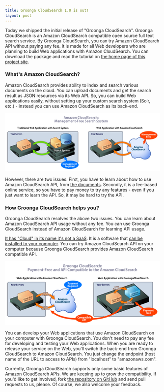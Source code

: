 ```yaml
---
title: Groonga CloudSearch 1.0 is out!
layout: post
---
```


Today we shipped the initial release of "Groonga CloudSearch". Groonga CloudSearch is an Amazon CloudSearch compatible open source full text search service. By Groonga CloudSearch, you can try Amazon CloudSearch API without paying any fee. It is made for all Web developers who are planning to build Web applications with Amazon CloudSearch. You can download the package and read the tutorial on [the home page of this project site](/).


### What's Amazon CloudSearch?

Amazon CloudSearch provides ability to index and search various documents on the cloud. You can upload documents and get the search result as JSON resources via its Web API. So, you can build Web applications easily, without setting up your custom search system (Solr, etc.) - instead you can use Amazon CloudSearch as its back-end.

<a href="/images/architecture-trad-vs-acs-large.png" rel="lightbox"><img src="/images/architecture-trad-vs-acs-small.png" alt="(Figure 1: Legacy Web Applications v.s. Web Applications with Amazon CloudSearch)" /></a>

However, there are two issues. First, you have to learn about how to use Amazon CloudSearch API, from [the documents](http://aws.amazon.com/documentation/cloudsearch/). Secondly, it is a fee-based online service, so you have to pay money to try any features - even if you just want to learn the API. So, it may be hard to try the API.

### How Groonga CloudSearch helps you?

Groonga CloudSearch resolves the above two issues. You can learn about Amazon CloudSearch API usage without any fee. You can use Groonga CloudSearch instead of Amazon CloudSearch for learning API usage.

[It has "Cloud" in its name it's not a SaaS](/docs/faq/#why-cloud-in-name). It is a software that [can be installed to your computer](/docs/install/). You can try Amazon CloudSearch API on your computer because Groonga CloudSearch provides Amazon CloudSearch compatible API.

<a href="/images/architecture-acs-vs-gcs-large.png" rel="lightbox"><img src="/images/architecture-acs-vs-gcs-small.png" alt="(Figure 2: Web Applications with Amazon CloudSearch v.s. Web Applications with Groonga CloudSearch)" /></a>

You can develop your Web applications that use Amazon CloudSearch on your computer with Groonga CloudSearch. You don't need to pay any fee for developing and testing your Web applications. When you are ready to release your service on the Web, you'll switch the back-end from Groonga CloudSearch to Amazon CloudSearch. You just change the endpoint (host name of the URL to access to APIs) from "localhost" to "amazonaws.com".

Currently, Groonga CloudSearch supports only some basic features of Amazon CloudSearch APIs. We are keeping up to grow the compatibility. If you'd like to get involved, fork [the repository on GitHub](https://github.com/groonga/gcs) and send pull requests to us, please. Of course, we also welcome your feedback.

